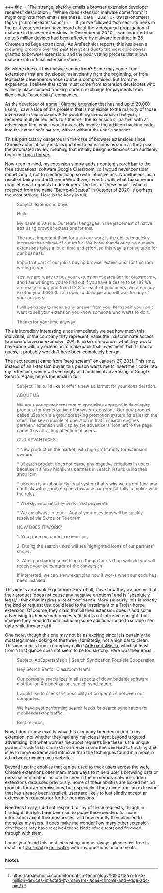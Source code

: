 +++
title = "The strange, sketchy emails a browser extension developer receives"
description = "Where does extension malware come from? It might originate from emails like these."
date = 2021-07-09
[taxonomies]
tags = ["chrome-extensions"]
+++
If you've followed tech security news in the past year, you may have heard about the widespread propagation of malware in browser extensions. In December of 2020, it was reported that up to 3 million devices had been affected by malware identified in 28 Chrome and Edge extensions[^1]. As ArsTechnica reports, this has been a recurring problem over the past few years due to the incredible power granted to browser extensions and the poor vetting process that allows malware into official extension stores.

So where does all this malware come from? Some may come from extensions that are developed malevolently from the beginning, or from legitimate developers whose source is compromised. But from my experience, I believe that some must come from extension developers who willingly place suspect tracking code in exchange for payments from illegitimate "advertising" companies.

As the developer of [a small Chrome extension](https://chrome.google.com/webstore/detail/search-bar-for-classroom/dmlfplbdckbemkkhkojekbagnpldghnc?hl=en) that has had up to 20,000 users, I saw a side of this problem that is not visible to the majority of those interested in this problem. After publishing the extension last year, I received multiple requests to either sell the extension or partner with an advertising firm, which would invariably involve the addition tracking code into the extension's source, with or without the user's consent. 

This is particularly dangerous in the case of browser extensions since Chrome automatically installs updates to extensions as soon as they pass the automated review, meaning that initially benign extensions can suddenly become [Trojan horses](https://en.wikipedia.org/wiki/Trojan_horse_(computing)).

Now keep in mind, my extension simply adds a content search bar to the free educational software Google Classroom, so I would never consider monetizing it, not to mention doing so with intrusive ads. Nonetheless, as a result of being on the Chrome Web Store, I was hit with what I assume are dragnet email requests to developers. The first of these emails, which I received from the name "Валерий Земов" in October of 2020, is perhaps the most striking. Here is the body in full:

> Subject: extensions buyer
>
> Hello
>
> My name is Valerie.
> Our team is engaged in the placement of native ads using browser extensions for this.
> 
> The most important thing for us in our work is the ability to quickly increase the volume of our traffic. We know that developing our own extensions takes a lot of time and effort, so this way is not suitable for our business.
> 
> Important part of our job is buying browser extensions. For this I am writing to you.
>
> Yes, we are ready to buy your extension «Search Bar for Classroom», and I am writing to you to find out if you have a desire to sell it?  We are ready to pay you from 0.2 $ for each of your users. We are ready to offer you 4.000 $. I am open to dialogue and will wait for any of your answers.
> 
> I will be happy to receive any answer from you. Perhaps if you don't want to sell your extension you know someone who wants to do it.
> 
> Thanks for your time anyway!

This is incredibly interesting since immediately we see how much this individual, or the company they represent, value the indiscriminate access to a user's browser extension: 20¢. It makes me wonder what they would have done with my extension to make back that investment, but if I had to guess, it probably wouldn't have been completely benign.

The next request came from "serg scream" on January 27, 2021. This time, instead of an extension buyer, this person wants me to insert their code into my extension, which will seemingly add additional advertising to Google Search. Again, here's the email in full:

> Subject: Hello. I'd like to offer a new ad format for your consideration.
>
> ABOUT US
>
> We are a young modern team of specialists engaged in developing products for monetization of browser extensions. Our new product called uSearch is a groundbreaking promotion system for sales on the sites. The key principle of operation is that in search engines partners' extention will display the advertisers' icon left to the page name thus attracting attention of users.
>
> OUR ADVANTAGES
>
> \* New product on the market, with high profitability for extension owners
>
> \* uSearch product does not cause any negative emotions in users because it simply highlights partners in search results using their shop icon
>
> \* uSearch is an absolutely legal system that's why we do not face any conflicts with search engines because our product fully complies with the rules.
>
> \* Weekly, automatically-performed payments
>
> \* We are always in touch. Any of your questions will be quickly resolved via Skype or Telegram
>
> HOW DOES IT WORK?
>
> 1\. You place our code in extensions
>
> 2\. During the search users will see highlighted icons of our partners' shops.
>
> 3\. After purchasing something on the partner's shop website you will receive your percentage of the conversion
>
> If interested, we can show examples how it works when our code has been installed.

This one is an absolute goldmine. First of all, I love how they assure me that their product "does not cause any negative emotions" and is "absolutely legal," I think that inspires a lot of confidence. More seriously, this is exactly the kind of request that could lead to the installment of a Trojan horse extension. Of course, they claim that all their extension does is add some advertising to their search requests (if that is not intrusive enough), but I imagine they wouldn't mind including some additional code to scrape user data while they are at it.

One more, though this one may not be as exciting since it is certainly the most legitimate-looking of the three (admittedly, not a high bar to clear). This one comes from a company called [AdExpertsMedia](https://www.adexpertsmedia.com), which at least from a first glance does not seem to be too sketchy. Here was their email:

> Subject: AdExpertsMedia | Search Syndication Possible Cooperation
>
> Hey Search Bar for Classroom team!
>
> Our company specializes in all aspects of downloadable software distribution & monetization, search syndication.
> 
> I would like to check the possibility of cooperation between our companies.
>
> We have best performing search feeds for search syndication for mobile&desktop traffic.
> 
> Best regards,

Now, I don't know exactly what this company intended to add to my extension, nor whether they had any malicious intent beyond targeted advertising, but what worries me about requests like these is the unique power of code that runs in Chrome extensions that can lead to tracking that is even more extreme and intrusive than the techniques found in a modern ad network running on a website. 

Beyond just the cookies that can be used to track users across the web, Chrome extensions offer many more ways to mine a user's browsing data or personal information, as can be seen in the numerous malware-ridden extensions discussed previously. Some of these abilities are locked behind prompts for user permissions, but especially if they come from an extension that has already been installed, users are likely to just blindly accept an extension's requests for further permissions.

Needless to say, I did not respond to any of these requests, though in hindsight, it might have been fun to probe these senders for more information about their businesses, and how exactly they planned to monetize my users. It does make me wonder how many other extension developers may have received these kinds of requests and followed through with them. 

I hope you found this post interesting, and as always, please feel free to reach out [via email](mailto:micahcantor01@gmail.com) or [on Twitter](https://twitter.com/micah_cantor) with any questions or comments.

### Notes

[^1]: https://arstechnica.com/information-technology/2020/12/up-to-3-million-devices-infected-by-malware-laced-chrome-and-edge-add-ons/